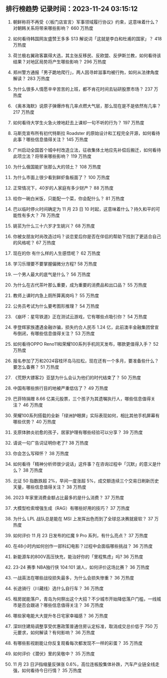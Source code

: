 
## 排行榜趋势 记录时间：2023-11-24 03:15:12
  
  1. 朝鲜称将不再受《〈板门店宣言〉军事领域履行协议》约束，这意味着什么？对朝韩关系将带来哪些影响？ 660 万热度
    
  2. 如何看待韩国网友盛赞王多多 S13 解说词「这就是李白和杜甫的国家」？ 418 万热度
    
  3. 荷兰极右翼政客赢得大选，其主张反移民、反欧盟、反伊斯兰教，如何看待该结果？对地区局势将产生哪些影响？ 296 万热度
    
  4. 郑州警方通报「男子跪地爬行」，两人因寻衅滋事均被行拘，如何从法律角度解读？ 283 万热度
    
  5. 为什么很多人情愿辛辛苦苦的上班，都不肯花时间去钻研股票市场？ 237 万热度
    
  6. 《奥本海默》说原子弹爆炸有几率点燃大气层，那么现在是不是依然有几率？ 217 万热度
    
  7. 如何看待大学生火急火燎地赶去上课却一句不听的行为？ 197 万热度
    
  8. 马斯克宣布所有初代特斯拉 Roadster 的原始设计和工程完全开源，如何看待此事？哪些信息值得关注？ 145 万热度
    
  9. 广州启动全国首个城中村改造立法，征收集体土地应先补偿后搬迁，如何看待此项立法？将带来哪些影响？ 119 万热度
    
  10. 为什么俄国能扩张那么大的领土？ 108 万热度
    
  11. 为什么市面上很少看到鲜虾鱼板面了？ 100 万热度
    
  12. 正常情况下，40岁的人家庭有多少财产？ 88 万热度
    
  13. 给你一碗白米饭，只能配一个菜，你会配什么？ 81 万热度
    
  14. 巴以临时停火时间确定为 11 月 23 日 10 时起，这意味着什么？持久和平的可能性有多大？ 78 万热度
    
  15. 姚苌为什么三十六岁才生姚兴？ 68 万热度
    
  16. 你被女朋友时尚改造过吗？谈恋爱后你是否在伴侣的帮助下找到了更适合自己的风格呢？ 67 万热度
    
  17. 现在的你 有什么样的人生感悟呢？ 62 万热度
    
  18. 学习乐理要不要掌握偏微分方程? 58 万热度
    
  19. 一个男人最大的底气是什么？ 56 万热度
    
  20. 为什么在古代茶叶那么重要，成为重要的消费品和出口品？ 55 万热度
    
  21. 教师上课时内急上厕所算离岗吗？ 55 万热度
    
  22. 公务员考试为什么要考图形推理？ 54 万热度
    
  23. 《崩坏：星穹铁道》正在测试云游戏，它有哪些点吸引你？ 54 万热度
    
  24. 李登辉家族遭遇金融诈骗，损失约合人民币 1.24 亿，此前澳丰金融集团曾宣布倒闭，有哪些信息值得关注？ 53 万热度
    
  25. 如何看待OPPO Reno11和荣耀100系列手机同天发布，哪款更值得入手？ 52 万热度
    
  26. 报名参加了万和2024容桂环岛马拉松，现在还有一个多月，要准备些什么？要怎么备赛？ 51 万热度
    
  27. 《荒野大镖客2》亚瑟为什么会认为他们的时代结束了？ 50 万热度
    
  28. 中国有哪些旅行目的地被严重低估了？ 49 万热度
    
  29. 巴菲特捐赠 8.66 亿美元股票，三个孩子为其遗嘱执行人，哪些信息值得关注？ 46 万热度
    
  30. 荣耀100系列搭载的全新「绿洲护眼屏」实际表现如何，相比其他手机屏幕有哪些优势？ 40 万热度
    
  31. 支原体肺炎初愈的孩子，居家护理有哪些经验可以分享？ 39 万热度
    
  32. 请说一句广告词证明你老了? 38 万热度
    
  33. 你会怎么写释怀？ 38 万热度
    
  34. 如何看待「精神分析师很少说话」这件事？在咨询过程中「沉默」的意义是什么？ 38 万热度
    
  35. 北证 50 指数跌超 2%，早间一度涨超 5%，成交额连续三个交易日刷新历史天量，哪些信息值得关注？ 38 万热度
    
  36. 2023 年家里消费金额占比最多的是什么消费？ 37 万热度
    
  37. 大模型检索增强生成（RAG）有哪些好用的技巧？ 37 万热度
    
  38. 为什么 LPL 战队总是能在 MSI 上发挥出色而到了全球总决赛就疲软？ 37 万热度
    
  39. 如何评价 11 月 23 日发布的红魔 9 Pro 系列，有什么亮点？ 37 万热度
    
  40. 在48小时内如何创作一部科幻电影？过程中会面临哪些挑战？ 36 万热度
    
  41. 新能源车的800V高压快充，能治好你的「里程焦虑」吗? 36 万热度
    
  42. 23-24 赛季 NBA独行侠 104:101 湖人，如何评价这场比赛？ 36 万热度
    
  43. 一战英法在哪些战役损失最多，为什么会损失惨重？ 36 万热度
    
  44. 长途骑行（川藏线）选什么自行车？ 36 万热度
    
  45. 租房就能落户，青岛为何祭出这个大招？不少城市开始降低落户门槛，一线城市是否会跟进？哪些信息值得关注？ 36 万热度
    
  46. 哪些家电能大大提升冬日宅家幸福感？ 36 万热度
    
  47. 深圳住建局调整享受优惠政策普通住房认定标准，取消成交总价低于 750 万元要求，如何解读？有何影响？ 36 万热度
    
  48. 有哪些影视剧能让你反复观看每次都发现不一样的彩蛋？ 35 万热度
    
  49. 如何评价《潜伏》里的吴敬中？ 35 万热度
    
  50. 11 月 23 日沪指缩量反弹涨 0.6%，高位连板股集体补跌，汽车产业链全线走强，如何看待今日行情？ 35 万热度
    